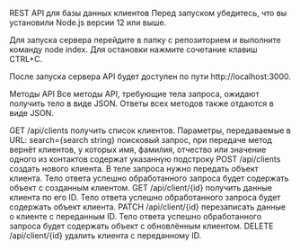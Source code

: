 REST API для базы данных клиентов Перед запуском убедитесь, что вы установили Node.js версии 12 или выше.

Для запуска сервера перейдите в папку с репозиторием и выполните команду node index. Для остановки нажмите сочетание клавиш CTRL+C.

После запуска сервера API будет доступен по пути http://localhost:3000.

Методы API Все методы API, требующие тела запроса, ожидают получить тело в виде JSON. Ответы всех методов также отдаются в виде JSON.

GET /api/clients получить список клиентов. Параметры, передаваемые в URL: search={search string} поисковый запрос, при передаче метод вернёт клиентов, у которых имя, фамилия, отчество или значение одного из контактов содержат указанную подстроку POST /api/clients создать нового клиента. В теле запроса нужно передать объект клиента. Тело ответа успешно обработанного запроса будет содержать объект с созданным клиентом. GET /api/client/{id} получить данные клиента по его ID. Тело ответа успешно обработанного запроса будет содержать объект клиента. PATCH /api/client/{id} перезаписать данные о клиенте с переданным ID. Тело ответа успешно обработанного запроса будет содержать объект с обновлённым клиентом. DELETE /api/client/{id} удалить клиента с переданному ID.
